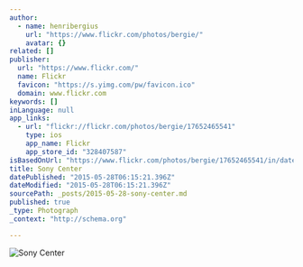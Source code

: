 ```yaml
---
author:
  - name: henribergius
    url: "https://www.flickr.com/photos/bergie/"
    avatar: {}
related: []
publisher:
  url: "https://www.flickr.com/"
  name: Flickr
  favicon: "https://s.yimg.com/pw/favicon.ico"
  domain: www.flickr.com
keywords: []
inLanguage: null
app_links:
  - url: "flickr://flickr.com/photos/bergie/17652465541"
    type: ios
    app_name: Flickr
    app_store_id: "328407587"
isBasedOnUrl: "https://www.flickr.com/photos/bergie/17652465541/in/datetaken-public/"
title: Sony Center
datePublished: "2015-05-28T06:15:21.396Z"
dateModified: "2015-05-28T06:15:21.396Z"
sourcePath: _posts/2015-05-28-sony-center.md
published: true
_type: Photograph
_context: "http://schema.org"

---
```

![Sony Center](https://farm6.staticflickr.com/5448/17652465541_5c95702aba_b.jpg)